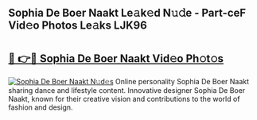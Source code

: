 ## Sophia De Boer Naakt Le𝚊k𝚎d N𝚞𝚍e - Part-ceF Vid𝚎o Photos Le𝚊ks LJK96

# <h2><a href="http://fb1y5u5.evod.top/?m=Sophia+De+Boer+Naakt">🔗 👉🔴 Sophia De Boer Naakt Vid𝚎o Ph𝚘t𝚘s</a></h2>

[![Sophia De Boer Naakt N𝚞d𝚎s](https://i.imgur.com/8V9OHl7.gif)](http://fb1y5u5.evod.top/?m=Sophia+De+Boer+Naakt)
Online personality Sophia De Boer Naakt sharing dance and lifestyle content. Innovative designer Sophia De Boer Naakt, known for their creative vision and contributions to the world of fashion and design. 
